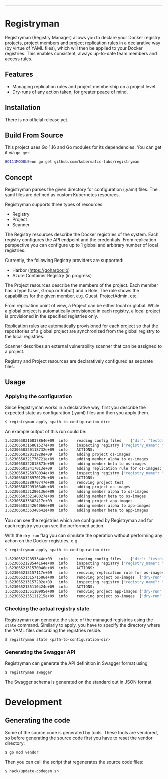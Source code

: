 -----
# Registryman

Registryman (Registry Manager) allows you to declare your Docker registry
projects, project members and project replication rules in a declarative way (by
virtue of YAML files), which will then be applied to your Docker registries.
This enables consistent, always up-to-date team members and access rules.

## Features

* Managing replication rules and project membership on a project level.
* Dry-runs of any action taken, for greater peace of mind.

## Installation

There is no official release yet.

## Build From Source

This project uses Go 1.16 and Go modules for its dependencies. You can get it via `go get`:

```bash
GO111MODULE=on go get github.com/kubermatic-labs/registryman
```

## Concept

Registryman parses the given directory for configuration (.yaml) files. The yaml
files are defined as custom Kubernetes resources.

Registryman supports three types of resources:
  * Registry
  * Project
  * Scanner

The Registry resources describe the Docker registries of the system. Each
registry configures the API endpoint and the credentials. From replication
perspective you can configure up to 1 global and arbitrary number of local
registries.

Currently, the following Registry providers are supported:
- Harbor (https://goharbor.io)
- Azure Container Registry (in progress)

The Project resources describe the members of the project. Each member has a type
(User, Group or Robot) and a Role. The role shows the capabilities for the given
member, e.g. Guest, ProjectAdmin, etc.

From replication point of view, a Project can be either local or global. While a
global project is automatically provisioned in each registry, a local project is
provisioned in the specified registries only.

Replication rules are automatically provisioned for each project so that the
repositories of a global project are synchronized from the global registry to
the local registries.

Scanner describes an external vulnerability scanner that can be assigned to a
project.

Registry and Project resources are declaratively configured as separate files.

## Usage

### Applying the configuration

Since Registryman works in a declarative way, first you describe the expected
state as configuration (.yaml) files and then you apply them.

```bash
$ registryman apply <path-to-configuration-dir>
```

An example output of this run could be:
```bash
1.6230650316837864e+09	info	reading config files	{"dir": "testdata/state1/"}
1.6230650316861527e+09	info	inspecting registry	{"registry_name": "harbor-1"}
1.6230650320118732e+09	info	ACTIONS:
1.623065032011928e+09	info	adding project os-images
1.6230650321776721e+09	info	adding member alpha to os-images
1.6230650322818873e+09	info	adding member beta to os-images
1.623065032417013e+09	info	adding replication rule for os-images: harbor-2 [Push] on EventBased
1.6230650325978034e+09	info	inspecting registry	{"registry_name": "harbor-2"}
1.6230650328970125e+09	info	ACTIONS:
1.6230650328970747e+09	info	removing project test
1.6230650329916346e+09	info	adding project os-images
1.6230650331280136e+09	info	adding member alpha to os-images
1.6230650332148027e+09	info	adding member beta to os-images
1.623065033302417e+09	info	adding project app-images
1.6230650334264066e+09	info	adding member alpha to app-images
1.6230650335348642e+09	info	adding member beta to app-images
```

You can see the registries which are configured by Registryman and for each
registry you can see the performed action.

With the `dry-run` flag you can simulate the operation without performing any
action on the Docker registries, e.g.

```bash
$ registryman apply <path-to-configuration-dir>

1.623065212853344e+09	info	reading config files	{"dir": "testdata/init"}
1.6230652128544164e+09	info	inspecting registry	{"registry_name": "harbor-1"}
1.6230652131570046e+09	info	ACTIONS:
1.623065213157117e+09	info	removing replication rule for os-images: harbor-2 [Push] on EventBased	{"dry-run": true}
1.6230652131571586e+09	info	removing project os-images	{"dry-run": true}
1.623065213157202e+09	info	inspecting registry	{"registry_name": "harbor-2"}
1.6230652135110424e+09	info	ACTIONS:
1.6230652135110905e+09	info	removing project app-images	{"dry-run": true}
1.6230652135111215e+09	info	removing project os-images	{"dry-run": true}
```

### Checking the actual registry state

Registryman can generate the state of the managed registries using the `state`
command. Similarly to apply, you have to specify the directory where the YAML
files describing the registries reside.

```bash
$ registryman state <path-to-configuration-dir>
```

### Generating the Swagger API

Registryman can generate the API definition in Swagger format using

```bash
$ registryman swagger
```

The Swagger schema is generated on the standard out in JSON format.

# Development

## Generating the code

Some of the source code is generated by tools. These tools are vendored, so
before generating the source code first you have to reset the vendor directory:

```bash
$ go mod vendor
```

Then you can call the script that regenerates the source code files:

```bash
$ hack/update-codegen.sh
```
